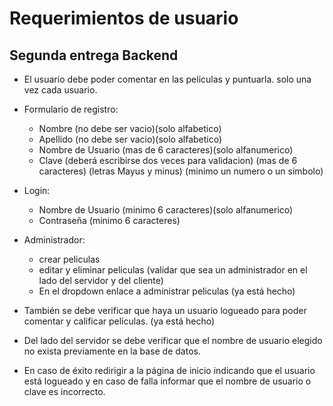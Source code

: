 # Requerimientos de usuario

## Segunda entrega Backend

* El usuario debe poder comentar en las peliculas y puntuarla. solo una vez cada usuario.

* Formulario de registro:
	+ Nombre (no debe ser vacio)(solo alfabetico)
	+ Apellido (no debe ser vacio)(solo alfabetico)
	+ Nombre de Usuario (mas de 6 caracteres)(solo alfanumerico)
	+ Clave (deberá escribirse dos veces para validacion) (mas de 6 caracteres) (letras Mayus y minus) (minimo un numero o un simbolo)

* Login:
	+ Nombre de Usuario (minimo 6 caracteres)(solo alfanumerico)
	+ Contraseña (minimo 6 caracteres)

* Administrador:
	+ crear peliculas
	+ editar y eliminar peliculas (validar que sea un administrador en el lado del servidor y del cliente)
	+ En el dropdown enlace a administrar peliculas (ya está hecho)

* También se debe verificar que haya un usuario logueado para poder comentar y calificar películas. (ya está hecho)
* Del lado del servidor se debe verificar que el nombre de usuario elegido no exista previamente en la base de datos.
* En caso de éxito redirigir a la página de inicio indicando que el usuario está logueado y en caso de falla informar que el nombre de usuario o clave es incorrecto.